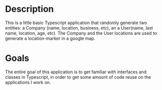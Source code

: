 # Description
This is a little basic Typescript application that randomly generate  two entities: a Company (name, location, business, etc), an a User(name, last name, location, age, etc). The Company and the User locations are used to generate a location-marker in a google map.

# Goals
The entire goal of this application is to get familiar with interfaces and classes in Typescript, in order to get some amount of code reuse on the applications I work on.
